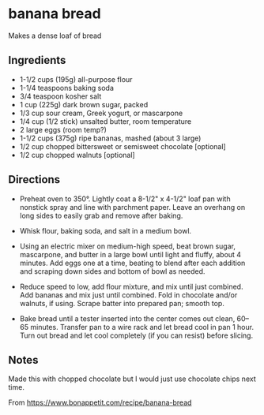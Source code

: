 # banana bread

Makes a dense loaf of bread

## Ingredients

* 1-1/2 cups (195g) all-purpose flour
* 1-1/4 teaspoons baking soda
* 3/4 teaspoon kosher salt
* 1 cup (225g) dark brown sugar, packed
* 1/3 cup sour cream, Greek yogurt, or mascarpone
* 1/4 cup (1/2 stick) unsalted butter, room temperature
* 2 large eggs (room temp?)
* 1-1/2 cups (375g) ripe bananas, mashed (about 3 large)
* 1/2 cup chopped bittersweet or semisweet chocolate [optional]
* 1/2 cup chopped walnuts [optional]

## Directions

* Preheat oven to 350°. Lightly coat a 8-1/2" x 4-1/2" loaf pan with nonstick spray and line with parchment paper. Leave an overhang on long sides to easily grab and remove after baking.

* Whisk flour, baking soda, and salt in a medium bowl.

* Using an electric mixer on medium-high speed, beat brown sugar, mascarpone, and butter in a large bowl until light and fluffy, about 4 minutes. Add eggs one at a time, beating to blend after each addition and scraping down sides and bottom of bowl as needed.

* Reduce speed to low, add flour mixture, and mix until just combined. Add bananas and mix just until combined. Fold in chocolate and/or walnuts, if using. Scrape batter into prepared pan; smooth top.

* Bake bread until a tester inserted into the center comes out clean, 60–65 minutes. Transfer pan to a wire rack and let bread cool in pan 1 hour. Turn out bread and let cool completely (if you can resist) before slicing.

## Notes

Made this with chopped chocolate but I would just use chocolate chips next time.

From https://www.bonappetit.com/recipe/banana-bread
